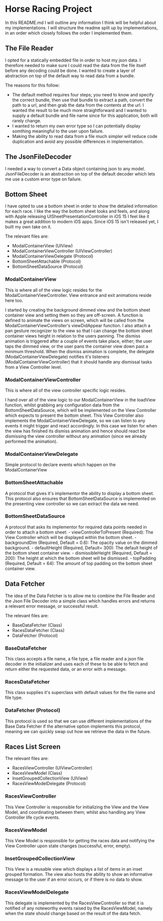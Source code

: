 # Horse Racing Project

In this README.md I will outline any information I think will be helpful about my implementations. I will structure the readme split up by implementations, in an order which closely follows the order I implemented them.

## The File Reader

I opted for a statically embedded file in order to host my json data. I therefore needed to make sure I could read the data from the file itself before any decoding could be done. I wanted to create a layer of abstraction on top of the default way to read data from a bundle. 

The reasons for this follow:

- The default method requires four steps; you need to know and specify the correct bundle, then use that bundle to extract a path, convert the path to a url, and then grab the data from the contents at the url. I wanted the result to be much more straightforward and I wanted to supply a default bundle and file name since for this application, both will rarely change.
- I wanted to return my own error type so I can potentially display somthing meaningful to the user upon failure.
- Making the ability to read data from a file much simpler will reduce code duplication and avoid any possible differences in implementation.

## The JsonFileDecoder

I needed a way to convert a Data object containing json to any model. JsonFileDecoder is an abstraction on top of the default decoder which lets me use a custom error type on failure.

## Bottom Sheet

I have opted to use a bottom sheet in order to show the detailed information for each race. I like the way the bottom sheet looks and feels, and along with Apple releasing UISheetPresentationController in iOS 15 I feel like it makes a great addition to modern iOS apps. Since iOS 15 isn't released yet, I built my own take on it.

The relevant files are:

- ModalContainerView (UIView)
- ModalContainerViewController (UIViewController)
- ModalContainerViewDelegate (Protocol)
- BottomSheetAttachable (Protocol)
- BottomSheetDataSource (Protocol)

### ModalContainerView

This is where all of the view logic resides for the ModalContainerViewController. View entrance and exit animations reside here too.

I started by creating the background dimmed view and the bottom sheet container view and setting them so they are off-screen. A function is defined to animate the views on screen, which will be called from the ModalContainerViewController's viewDidAppear function. 
I also attach a pan gesture recognizer to the view so that I can change the bottom sheet container views height in relation to the users panning.
The dismiss animation is triggered after a couple of events take place, either; the user taps the dimmed view, or the user pans the container view down past a minimum threshold.
When the dismiss animation is complete, the delegate (ModalContainerViewDelegate) notifies it's listeners (ModalContainerViewController) that it should handle any dismissal tasks from a View Controller level.

### ModalContainerViewController

This is where all of the view controller specific logic resides.

I hand over all of the view logic to our ModalContainerView in the loadView function, whilst grabbing any configuration data from the BottomSheetDataSource, which will be implemented on the View Controller which expects to present the bottom sheet.
This View Controller also implements the ModalContainerViewDelegate, so we can listen to any events it might trigger and react accordingly. In this case we listen for when the view has finished its dismiss animation and hence should react be dismissing the view controller without any animation (since we already performed the animation).

### ModalContainerViewDelegate

Simple protocol to declare events which happen on the ModalContainerView

### BottomSheetAttachable

A protocol that gives it's implementor the ability to display a bottom sheet.
This protocol also ensures that BottomSheetDataSource is implemented on the presenting view controller so we can extract the data we need.

### BottomSheetDataSource

A protocol that asks its implementor for required data points needed in order to attach a bottom sheet:
    - viewControllerToPresent (Required): The View Controller which will be displayed within the bottom sheet.
    - backgroundDim (Required, Default = 0.6): The opacity value on the dimmed background. 
    - defaultHeight (Required, Default= 300): The default height of the bottom sheet container view.
    - dismissibleHeight (Required, Default = 200): The height at which the bottom sheet will be dismissed.
    - topPadding (Required, Default = 64): The amount of top padding on the bottom sheet container view.

## Data Fetcher

The idea of the Data Fetcher is to allow me to combine the File Reader and the Json File Decoder into a simple class which handles errors and returns a relevant error message, or successful result. 

The relevant files are:

- BaseDataFetcher (Class)
- RacesDataFetcher (Class)
- DataFetcher (Protocol)

### BaseDataFetcher

This class accepts a file name, a file type, a file reader and a json file decoder in the initializer and uses each of these to be able to fetch and return either the requested data, or an error with a message.

### RacesDataFetcher

This class supplies it's superclass with default values for the file name and file type.

### DataFetcher (Protocol)

This protocol is used so that we can use different implementations of the Base Data Fetcher if the alternative option implements this protocol, meaning we can quickly swap out how we retrieve the data in the future.

## Races List Screen

The relevant files are:

- RacesViewController (UIViewController)
- RacesViewModel (Class)
- InsetGroupedCollectionView (UIView)
- RacesViewModelDelegate (Protocol)

### RacesViewController

This View Controller is responsible for initializing the View and the View Model, and coordinating between them; whilst also handling any View Controller life cycle events.

### RacesViewModel

This View Model is responsible for getting the races data and notifying the View Controller upon state changes (successful, error, empty).

### InsetGroupedCollectionView

This View is a reusable view which displays a list of items in an inset grouped formation. The view also hosts the ability to show an informative message to the user if an error occurs, or if there is no data to show.

### RacesViewModelDelegate

This delegate is implemented by the RacesViewController so that it is notified of any noteworthy events raised by the RacesViewModel, namely when the state should change based on the result of the data fetch.
